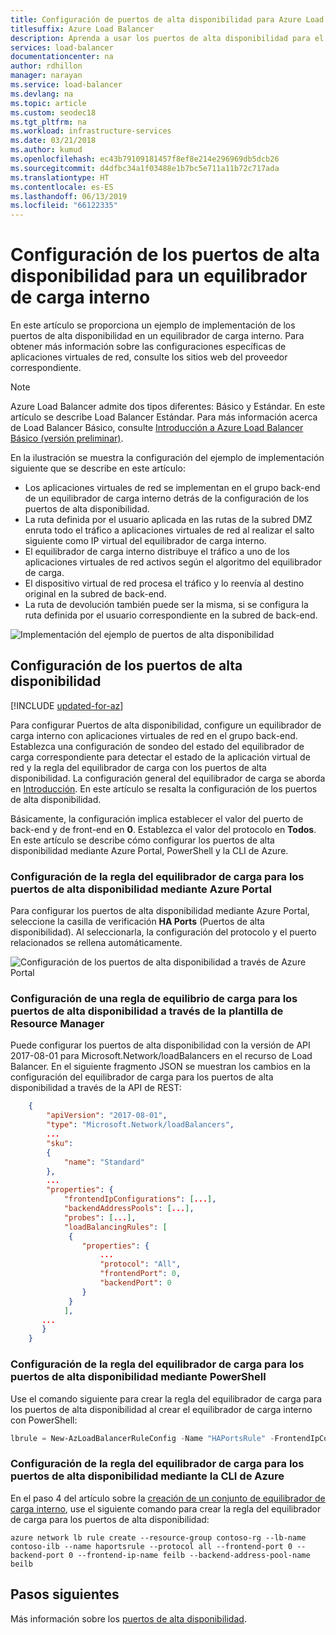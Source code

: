```yaml
---
title: Configuración de puertos de alta disponibilidad para Azure Load Balancer
titlesuffix: Azure Load Balancer
description: Aprenda a usar los puertos de alta disponibilidad para el tráfico interno de equilibrio de carga en todos los puertos.
services: load-balancer
documentationcenter: na
author: rdhillon
manager: narayan
ms.service: load-balancer
ms.devlang: na
ms.topic: article
ms.custom: seodec18
ms.tgt_pltfrm: na
ms.workload: infrastructure-services
ms.date: 03/21/2018
ms.author: kumud
ms.openlocfilehash: ec43b79109181457f8ef8e214e296969db5dcb26
ms.sourcegitcommit: d4dfbc34a1f03488e1b7bc5e711a11b72c717ada
ms.translationtype: HT
ms.contentlocale: es-ES
ms.lasthandoff: 06/13/2019
ms.locfileid: "66122335"
---
```

# <a name="configure-high-availability-ports-for-an-internal-load-balancer"></a>Configuración de los puertos de alta disponibilidad para un equilibrador de carga interno

En este artículo se proporciona un ejemplo de implementación de los puertos de alta disponibilidad en un equilibrador de carga interno. Para obtener más información sobre las configuraciones específicas de aplicaciones virtuales de red, consulte los sitios web del proveedor correspondiente.

>[!NOTE]
>Azure Load Balancer admite dos tipos diferentes: Básico y Estándar. En este artículo se describe Load Balancer Estándar. Para más información acerca de Load Balancer Básico, consulte [Introducción a Azure Load Balancer Básico (versión preliminar)](load-balancer-overview.md).

En la ilustración se muestra la configuración del ejemplo de implementación siguiente que se describe en este artículo:

- Los aplicaciones virtuales de red se implementan en el grupo back-end de un equilibrador de carga interno detrás de la configuración de los puertos de alta disponibilidad. 
- La ruta definida por el usuario aplicada en las rutas de la subred DMZ enruta todo el tráfico a aplicaciones virtuales de red al realizar el salto siguiente como IP virtual del equilibrador de carga interno. 
- El equilibrador de carga interno distribuye el tráfico a uno de los aplicaciones virtuales de red activos según el algoritmo del equilibrador de carga.
- El dispositivo virtual de red procesa el tráfico y lo reenvía al destino original en la subred de back-end.
- La ruta de devolución también puede ser la misma, si se configura la ruta definida por el usuario correspondiente en la subred de back-end. 

![Implementación del ejemplo de puertos de alta disponibilidad](./media/load-balancer-configure-ha-ports/haports.png)

## <a name="configure-high-availability-ports"></a>Configuración de los puertos de alta disponibilidad

[!INCLUDE [updated-for-az](../../includes/updated-for-az.md)]

Para configurar Puertos de alta disponibilidad, configure un equilibrador de carga interno con aplicaciones virtuales de red en el grupo back-end. Establezca una configuración de sondeo del estado del equilibrador de carga correspondiente para detectar el estado de la aplicación virtual de red y la regla del equilibrador de carga con los puertos de alta disponibilidad. La configuración general del equilibrador de carga se aborda en [Introducción](load-balancer-get-started-ilb-arm-portal.md). En este artículo se resalta la configuración de los puertos de alta disponibilidad.

Básicamente, la configuración implica establecer el valor del puerto de back-end y de front-end en **0**. Establezca el valor del protocolo en **Todos**. En este artículo se describe cómo configurar los puertos de alta disponibilidad mediante Azure Portal, PowerShell y la CLI de Azure.

### <a name="configure-a-high-availability-ports-load-balancer-rule-with-the-azure-portal"></a>Configuración de la regla del equilibrador de carga para los puertos de alta disponibilidad mediante Azure Portal

Para configurar los puertos de alta disponibilidad mediante Azure Portal, seleccione la casilla de verificación **HA Ports** (Puertos de alta disponibilidad). Al seleccionarla, la configuración del protocolo y el puerto relacionados se rellena automáticamente. 

![Configuración de los puertos de alta disponibilidad a través de Azure Portal](./media/load-balancer-configure-ha-ports/haports-portal.png)

### <a name="configure-a-high-availability-ports-load-balancing-rule-via-the-resource-manager-template"></a>Configuración de una regla de equilibrio de carga para los puertos de alta disponibilidad a través de la plantilla de Resource Manager

Puede configurar los puertos de alta disponibilidad con la versión de API 2017-08-01 para Microsoft.Network/loadBalancers en el recurso de Load Balancer. En el siguiente fragmento JSON se muestran los cambios en la configuración del equilibrador de carga para los puertos de alta disponibilidad a través de la API de REST:

```json
    {
        "apiVersion": "2017-08-01",
        "type": "Microsoft.Network/loadBalancers",
        ...
        "sku":
        {
            "name": "Standard"
        },
        ...
        "properties": {
            "frontendIpConfigurations": [...],
            "backendAddressPools": [...],
            "probes": [...],
            "loadBalancingRules": [
             {
                "properties": {
                    ...
                    "protocol": "All",
                    "frontendPort": 0,
                    "backendPort": 0
                }
             }
            ],
       ...
       }
    }
```

### <a name="configure-a-high-availability-ports-load-balancer-rule-with-powershell"></a>Configuración de la regla del equilibrador de carga para los puertos de alta disponibilidad mediante PowerShell

Use el comando siguiente para crear la regla del equilibrador de carga para los puertos de alta disponibilidad al crear el equilibrador de carga interno con PowerShell:

```powershell
lbrule = New-AzLoadBalancerRuleConfig -Name "HAPortsRule" -FrontendIpConfiguration $frontendIP -BackendAddressPool $beAddressPool -Probe $healthProbe -Protocol "All" -FrontendPort 0 -BackendPort 0
```

### <a name="configure-a-high-availability-ports-load-balancer-rule-with-azure-cli"></a>Configuración de la regla del equilibrador de carga para los puertos de alta disponibilidad mediante la CLI de Azure

En el paso 4 del artículo sobre la [creación de un conjunto de equilibrador de carga interno](load-balancer-get-started-ilb-arm-cli.md), use el siguiente comando para crear la regla del equilibrador de carga para los puertos de alta disponibilidad:

```azurecli
azure network lb rule create --resource-group contoso-rg --lb-name contoso-ilb --name haportsrule --protocol all --frontend-port 0 --backend-port 0 --frontend-ip-name feilb --backend-address-pool-name beilb
```

## <a name="next-steps"></a>Pasos siguientes

Más información sobre los [puertos de alta disponibilidad](load-balancer-ha-ports-overview.md).